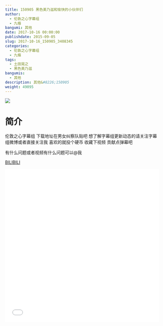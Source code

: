 ```yaml
---
title: 150905 黑色美乃滋和愉快的小伙伴们
author: 
  - 伦敦之心字幕组
  - 九條
bangumi: 其他
date: 2017-10-16 00:00:00
publishdate: 2015-09-05
slug: 2017-10-16_150905_3408345
categories: 
  - 伦敦之心字幕组
  - 九條
tags: 
  - 土田晃之
  - 黑色美乃滋
bangumis: 
  - 其他
description: 其他&#8226;150905
weight: 49095
---
```


![](https://i.imgur.com/0SbYp4N.jpg)

# 简介  
伦敦之心字幕组 下载地址在男女纠察队贴吧 想了解字幕组更新动态的请关注字幕组微博或者直接关注我 喜欢的就投个硬币 收藏下视频 贡献点弹幕吧


有什么问题或者视频有什么问题可以@我

  [BILIBILI](https://www.bilibili.com/video/av3408345/)


<div class="vcontainer">  <iframe class='video' src="//www.bilibili.com/html/html5player.html?cid=5402512&aid=3408345" width="100%" height="500" frameborder="0" allowfullscreen="allowfullscreen"></iframe></div>
